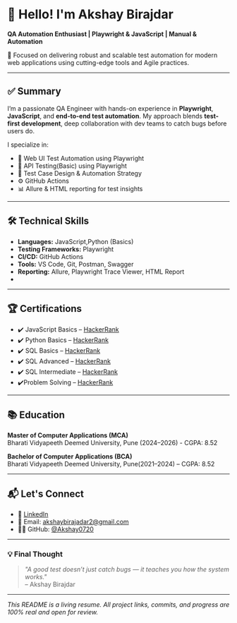 # 👋 Hello! I'm Akshay Birajdar

**QA Automation Enthusiast | Playwright & JavaScript | Manual & Automation**

🎯 Focused on delivering robust and scalable test automation for modern web applications using cutting-edge tools and Agile practices.

---

## ✅ Summary

I’m a passionate QA Engineer with hands-on experience in **Playwright**, **JavaScript**, and **end-to-end test automation**. My approach blends **test-first development**, deep collaboration with dev teams to catch bugs before users do.

I specialize in:
- 🎯 Web UI Test Automation using Playwright
- 🔁 API Testing(Basic) using Playwright
- 🧪 Test Case Design & Automation Strategy
- ⚙️ GitHub Actions
- 📊 Allure & HTML reporting for test insights

---

## 🛠️ Technical Skills

- **Languages:** JavaScript,Python (Basics)
- **Testing Frameworks:** Playwright
- **CI/CD:** GitHub Actions
- **Tools:** VS Code, Git, Postman, Swagger
- **Reporting:** Allure, Playwright Trace Viewer, HTML Report
- 
---

## 🏆 Certifications

- ✔️ JavaScript Basics – [HackerRank](https://www.hackerrank.com/certificates/74738343950a)  
- ✔️ Python Basics – [HackerRank](https://www.hackerrank.com/certificates/8c1165265c58)
- ✔️ SQL Basics – [HackerRank](https://www.hackerrank.com/certificates/745bfae14148)
- ✔️ SQL Advanced – [HackerRank](https://www.hackerrank.com/certificates/b5eed4ef1d2e)
- ✔️ SQL Intermediate – [HackerRank](https://www.hackerrank.com/certificates/344f7e1b95fc)
- ✔️Problem Solving – [HackerRank](https://www.hackerrank.com/certificates/9fae3c0785b7)

---

## 📚 Education

**Master of Computer Applications (MCA)**  
Bharati Vidyapeeth Deemed University, Pune (2024–2026) - CGPA: 8.52

**Bachelor of Computer Applications (BCA)**  
Bharati Vidyapeeth Deemed University, Pune(2021–2024) – CGPA: 8.52

---

## 📬 Let's Connect

- 🔗 [LinkedIn](https://www.linkedin.com/in/akshay-birajdar-3766a5253/)  
- 📧 Email: akshaybirajadar2@gmail.com 
- 🧑‍💻 GitHub: [@Akshay0720](https://github.com/Akshay0720)

---

### 💡 Final Thought

> _"A good test doesn’t just catch bugs — it teaches you how the system works."_  
> – Akshay Birajdar

---

_This README is a living resume. All project links, commits, and progress are 100% real and open for review._
